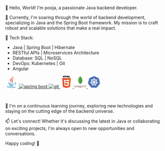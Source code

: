 👋 Hello, World! I'm pooja, a passionate Java backend developer.

🚀 Currently, I'm soaring through the world of backend development, specializing in Java and the Spring Boot framework. My mission is to craft robust and scalable solutions that make a real impact.

🔧 Tech Stack:
   - Java | Spring Boot | Hibernate 
   - RESTful APIs | Microservices Architecture
   - Database: SQL | NoSQL
   - DevOps: Kubernetes | Git
   - Angular

<p align="left"> 
<a href="https://docs.oracle.com/en/java/" target="_blank">
  <img src="https://raw.githubusercontent.com/devicons/devicon/master/icons/java/java-original.svg" alt="java" width="40" height="40"/>
</a>
   <a href="https://start.spring.io/" target="_blank">
    <img src="https://encrypted-tbn0.gstatic.com/images?q=tbn:ANd9GcSridIa7GUpzrVTZGT93TYFSsWBFpb5eet9KQ&usqp=CAU" alt="spring boot" width="40" height="40"/>  
   </a>
  <a href="https://git-scm.com/" target="_blank"> <img src="https://www.vectorlogo.zone/logos/git-scm/git-scm-icon.svg" alt="git" width="40" height="40"/> </a> 
  <a href="https://www.w3.org/html/" target="_blank"> <img src="https://raw.githubusercontent.com/devicons/devicon/master/icons/html5/html5-original-wordmark.svg" alt="html5" width="40" height="40"/> </a> 
  <a href="https://www.mongodb.com/" target="_blank"> <img src="https://raw.githubusercontent.com/devicons/devicon/master/icons/mongodb/mongodb-original-wordmark.svg" alt="mongodb" width="40" height="40"/> </a>  

<a href="https://kubernetes.io/" target="_blank">
  <img src="https://raw.githubusercontent.com/devicons/devicon/master/icons/kubernetes/kubernetes-plain.svg" alt="kubernetes" width="40" height="40"/>
</a>

</p>

<br>

🌱 I'm on a continuous learning journey, exploring new technologies and staying on the cutting edge of the backend universe.


📫 Let's connect! Whether it's discussing the latest in Java or collaborating on exciting projects, I'm always open to new opportunities and conversations.


Happy coding! 🚀
